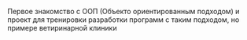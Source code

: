 Первое знакомство с ООП (Объекто ориентированным подходом) и проект для тренировки разработки программ с таким подходом, но примере ветиринарной клиники

